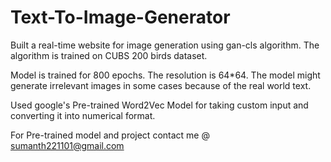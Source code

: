 # Text-To-Image-Generator
Built a real-time website for image generation using gan-cls algorithm. The algorithm is trained on CUBS 200 birds dataset.

Model is trained for 800 epochs. The resolution is 64*64. The model might generate irrelevant images in some cases because of the real world text. 

Used google's Pre-trained Word2Vec Model for taking custom input and converting it into numerical format. 

For Pre-trained model and project contact me @ sumanth221101@gmail.com
